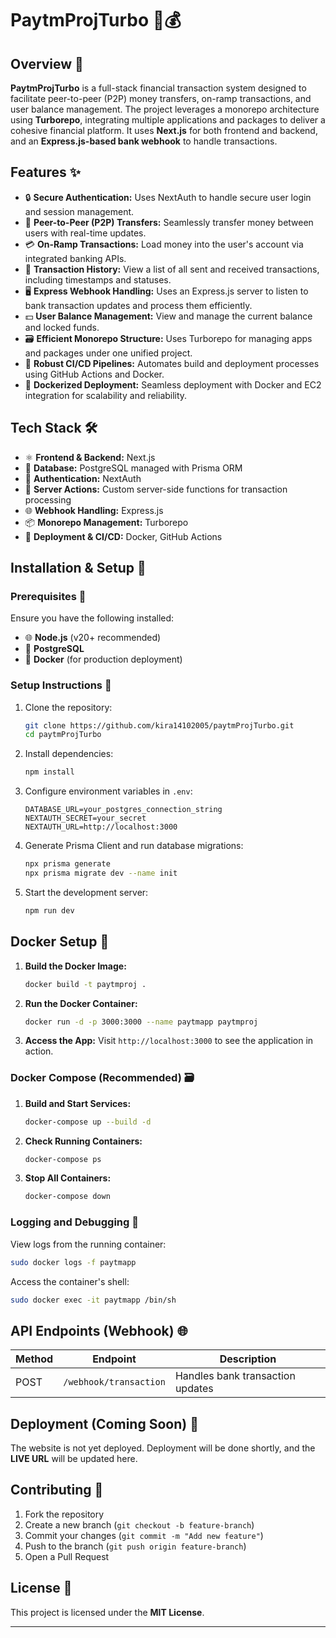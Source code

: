 # PaytmProjTurbo 🚀💰

## Overview 📑

**PaytmProjTurbo** is a full-stack financial transaction system designed to facilitate peer-to-peer (P2P) money transfers, on-ramp transactions, and user balance management. The project leverages a monorepo architecture using **Turborepo**, integrating multiple applications and packages to deliver a cohesive financial platform. It uses **Next.js** for both frontend and backend, and an **Express.js-based bank webhook** to handle transactions.

## Features ✨

- 🔒 **Secure Authentication:** Uses NextAuth to handle secure user login and session management.
- 🔁 **Peer-to-Peer (P2P) Transfers:** Seamlessly transfer money between users with real-time updates.
- 💳 **On-Ramp Transactions:** Load money into the user's account via integrated banking APIs.
- 📜 **Transaction History:** View a list of all sent and received transactions, including timestamps and statuses.
- 🖥️ **Express Webhook Handling:** Uses an Express.js server to listen to bank transaction updates and process them efficiently.
- 💵 **User Balance Management:** View and manage the current balance and locked funds.
- 🗃️ **Efficient Monorepo Structure:** Uses Turborepo for managing apps and packages under one unified project.
- 🔧 **Robust CI/CD Pipelines:** Automates build and deployment processes using GitHub Actions and Docker.
- 🐳 **Dockerized Deployment:** Seamless deployment with Docker and EC2 integration for scalability and reliability.

## Tech Stack 🛠️

- ⚛️ **Frontend & Backend:** Next.js
- 🐘 **Database:** PostgreSQL managed with Prisma ORM
- 🔑 **Authentication:** NextAuth
- 📝 **Server Actions:** Custom server-side functions for transaction processing
- 🌐 **Webhook Handling:** Express.js
- 📦 **Monorepo Management:** Turborepo
- 🚀 **Deployment & CI/CD:** Docker, GitHub Actions

## Installation & Setup 🛑

### Prerequisites 📂

Ensure you have the following installed:

- 🌐 **Node.js** (v20+ recommended)
- 🐘 **PostgreSQL**
- 🐳 **Docker** (for production deployment)

### Setup Instructions 📝

1. Clone the repository:
   ```bash
   git clone https://github.com/kira14102005/paytmProjTurbo.git
   cd paytmProjTurbo
   ```
2. Install dependencies:
   ```bash
   npm install
   ```
3. Configure environment variables in `.env`:
   ```env
   DATABASE_URL=your_postgres_connection_string
   NEXTAUTH_SECRET=your_secret
   NEXTAUTH_URL=http://localhost:3000
   ```
4. Generate Prisma Client and run database migrations:
   ```bash
   npx prisma generate
   npx prisma migrate dev --name init
   ```
5. Start the development server:
   ```bash
   npm run dev
   ```

## Docker Setup 🐋

1. **Build the Docker Image:**
   ```bash
   docker build -t paytmproj .
   ```
2. **Run the Docker Container:**
   ```bash
   docker run -d -p 3000:3000 --name paytmapp paytmproj
   ```
3. **Access the App:**
   Visit `http://localhost:3000` to see the application in action.

### Docker Compose (Recommended) 🗃️

1. **Build and Start Services:**
   ```bash
   docker-compose up --build -d
   ```
2. **Check Running Containers:**
   ```bash
   docker-compose ps
   ```
3. **Stop All Containers:**
   ```bash
   docker-compose down
   ```

### Logging and Debugging 📝

View logs from the running container:
```bash
sudo docker logs -f paytmapp
```
Access the container's shell:
```bash
sudo docker exec -it paytmapp /bin/sh
```

## API Endpoints (Webhook) 🌐

| Method | Endpoint               | Description                      |
| ------ | ---------------------- | -------------------------------- |
| POST   | `/webhook/transaction` | Handles bank transaction updates |

## Deployment (Coming Soon) 🚀

The website is not yet deployed. Deployment will be done shortly, and the **LIVE URL** will be updated here.

## Contributing 🤝

1. Fork the repository
2. Create a new branch (`git checkout -b feature-branch`)
3. Commit your changes (`git commit -m "Add new feature"`)
4. Push to the branch (`git push origin feature-branch`)
5. Open a Pull Request

## License 📄

This project is licensed under the **MIT License**.

---

